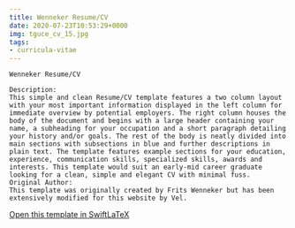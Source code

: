 ```yaml
---
title: Wenneker Resume/CV
date: 2020-07-23T10:53:29+0000
img: tguce_cv_15.jpg
tags:
- curricula-vitae
---
```

```
Wenneker Resume/CV

Description:
This simple and clean Resume/CV template features a two column layout with your most important information displayed in the left column for immediate overview by potential employers. The right column houses the body of the document and begins with a large header containing your name, a subheading for your occupation and a short paragraph detailing your history and/or goals. The rest of the body is neatly divided into main sections with subsections in blue and further descriptions in plain text. The template features example sections for your education, experience, communication skills, specialized skills, awards and interests. This template would suit an early-mid career graduate looking for a clean, simple and elegant CV with minimal fuss.
Original Author:
This template was originally created by Frits Wenneker but has been extensively modified for this website by Vel.
```
[Open this template in SwiftLaTeX](https://www.swiftlatex.com/project.html?import=https://swiftlatex.github.io/LaTeXBoilerPlate/zips/gwztt_cv_15.zip&import_name=Wenneker%20Resume/CV)
